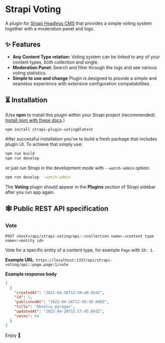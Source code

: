 # Strapi Voting

A plugin for [Strapi Headless CMS](https://github.com/strapi/strapi) that provides a simple voting system together with a moderation panel and logs.

## ✨ Features

- **Any Content Type relation:** Voting system can be linked to any of your content types, both collection and single.
- **Moderation Panel:** Search and filter through the logs and see various voting statistics.
- **Simple to use and change** Plugin is designed to provide a simple and seamless experience with extensive configuration compatabilities.

## ⏳ Installation

(Use **npm** to install this plugin within your Strapi project (recommended). [Install npm with these docs](https://docs.npmjs.com/downloading-and-installing-node-js-and-npm).)

```bash
npm install strapi-plugin-voting@latest
```

After successful installation you've to build a fresh package that includes  plugin UI. To achieve that simply use:

```bash
npm run build
npm run develop
```

or just run Strapi in the development mode with `--watch-admin` option:

```bash
npm run develop --watch-admin
```

The **Voting** plugin should appear in the **Plugins** section of Strapi sidebar after you run app again.

## 🕸️ Public REST API specification

### Vote

`POST <host>/api/strapi-voting/api::<collection name>.<content type name>:<entity id>`

Vote for a specific entity of a content type, for example `Page` with `ID: 1`.

**Example URL**: `https://localhost:1337/api/strapi-voting/api::page.page:1/vote`

**Example response body**

```json
[
  {
    "createdAt": "2022-04-26T12:50:49.954Z",
    "id": 1,
    "publishedAt": "2022-04-26T12:50:50.600Z",
    "title": "Obuolių pyragas",
    "updatedAt": "2022-04-28T12:17:45.893Z",
    "votes": 64
  }
]
```

Enjoy 🎉